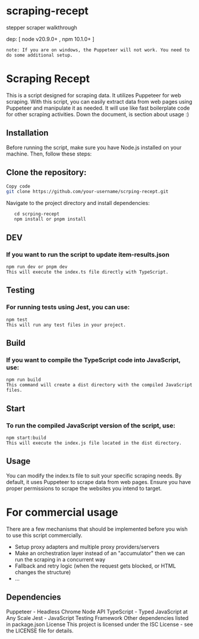 # scraping-recept

stepper scraper walkthrough

dep: [ node v20.9.0+ , npm 10.1.0+ ]

```
note: If you are on windows, the Puppeteer will not work. You need to do some additional setup.

```

# Scraping Recept

This is a script designed for scraping data. It utilizes Puppeteer for web scraping. With this script, you can easily extract data from web pages using Puppeteer and manipulate it as needed. It will use like fast boilerplate code for other scraping activities. Down the document, is section about usage :)

## Installation

Before running the script, make sure you have Node.js installed on your machine. Then, follow these steps:

## Clone the repository:

```bash
Copy code
git clone https://github.com/your-username/scrping-recept.git

```

Navigate to the project directory and install dependencies:

```
   cd scrping-recept
   npm install or pnpm install

```

## DEV

### If you want to run the script to update item-results.json

```
npm run dev or pnpm dev
This will execute the index.ts file directly with TypeScript.
```

## Testing

### For running tests using Jest, you can use:

```
npm test
This will run any test files in your project.
```

## Build

### If you want to compile the TypeScript code into JavaScript, use:

```
npm run build
This command will create a dist directory with the compiled JavaScript files.
```

## Start

### To run the compiled JavaScript version of the script, use:

```
npm start:build
This will execute the index.js file located in the dist directory.
```

## Usage

You can modify the index.ts file to suit your specific scraping needs. By default, it uses Puppeteer to scrape data from web pages. Ensure you have proper permissions to scrape the websites you intend to target.

# For commercial usage

There are a few mechanisms that should be implemented before you wish to use this script commercially.

- Setup proxy adapters and multiple proxy providers/servers
- Make an orchestration layer instead of an "accumulator" then we can run the scraping in a concurrent way
- Fallback and retry logic (when the request gets blocked, or HTML changes the structure)
- ...


## Dependencies

Puppeteer - Headless Chrome Node API
TypeScript - Typed JavaScript at Any Scale
Jest - JavaScript Testing Framework
Other dependencies listed in package.json
License
This project is licensed under the ISC License - see the LICENSE file for details.
